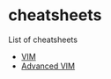 cheatsheets
===========

List of cheatsheets

* [VIM](cheatsheets/vimsheet.md)
* [Advanced VIM](cheatsheets/advanced_vimsheet.md)

